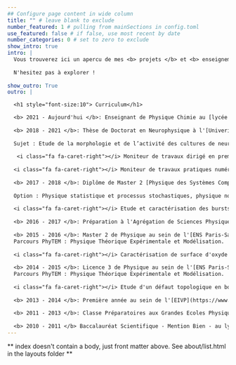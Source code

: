 ```yaml
---
## Configure page content in wide column
title: "" # leave blank to exclude
number_featured: 1 # pulling from mainSections in config.toml
use_featured: false # if false, use most recent by date
number_categories: 0 # set to zero to exclude
show_intro: true
intro: |
  Vous trouverez ici un apercu de mes <b> projets </b> et <b> enseignements </b> les plus récents. 
  
  N'hesitez pas à explorer !
  
show_outro: True
outro: |

  <h1 style="font-size:10"> Curriculum</h1>

  <b> 2021 - Aujourd'hui </b>: Enseignant de Physique Chimie au [lycée de Coulommiers](https://www.campus-coulommiers.eu/).
  
  <b> 2018 - 2021 </b>: Thèse de Doctorat en Neurophysique à l'[Univerité de Paris](https://u-paris.fr/en/). 
  
  Sujet : Etude de la morphologie et de l’activité des cultures de neurones en développement par des simulations numérique et de l’imagerie de cultures cellulaire.
  
   <i class="fa fa-caret-right"></i> Moniteur de travaux dirigé en première années des [études de santé](https://u-paris.fr/sante/pass-parcours-dacces-specifique-sante/) à l'Université de Paris.
   
  <i class="fa fa-caret-right"></i> Moniteur de travaux pratiques numériques en première année de l'[ESPCI](https://www.espci.psl.eu/en/)
  
  <b> 2017 - 2018 </b>: Diplôme de Master 2 [Physique des Systèmes Complexes](https://physics-complex-systems.fr/). 
  
  Option : Physique statistique et processus stochastiques, physique non linéaire, systèmes hors equilibre et mathématiques.
  
  <i class="fa fa-caret-right"></i> Etude et caractérisation des bursts épileptique de culture de neurones au sein du laboratoire [Matière et Systèmes Complexes](http://www.msc.univ-paris-diderot.fr/) 
  
  <b> 2016 - 2017 </b>: Préparation à l'Agrégation de Sciences Physiques à l'[ENS Paris-Saclay](https://ens-paris-saclay.fr/) (anciennement ENS Cachan) Obtenu, classé 47.
  
  <b> 2015 - 2016 </b>: Master 2 de Physique au sein de l'[ENS Paris-Saclay](https://ens-paris-saclay.fr/) (anciennement ENS Cachan).
  Parcours PhyTEM : Physique Théorique Expérimentale et Modélisation.
  
  <i class="fa fa-caret-right"></i> Caractérisation de surface d'oxyde de cuivre au sein de la [PUCC](https://www.uc.cl/), à Santiago du Chili. 
  
  <b> 2014 - 2015 </b>: Licence 3 de Physique au sein de l'[ENS Paris-Saclay](https://ens-paris-saclay.fr/) (anciennement ENS Cachan).
  Parcours PhyTEM : Physique Théorique Expérimentale et Modélisation.
  
  <i class="fa fa-caret-right"></i> Etude d'un défaut topologique en boucle dans un cristal liquide nématique. Mise en évidence de l'éffet chirogyral au sein du [LPS](https://www2.lps.u-psud.fr/en/home-english/).
  
  <b> 2013 - 2014 </b>: Première année au sein de l'[EIVP](https://www.eivp-paris.fr/), école spécialisé en génie urbain
  
  <b> 2011 - 2013 </b>: Classe Préparatoires aux Grandes Ecoles Physique-Chimie au [lycée Massena](http://www.lycee-massena.fr/).
  
  <b> 2010 - 2011 </b> Baccalauréat Scientifique - Mention Bien - au lycée [Emile Duclaux](https://emile-duclaux-aurillac.ent.auvergnerhonealpes.fr/) à Aurillac.
---
```


** index doesn't contain a body, just front matter above.
See about/list.html in the layouts folder **